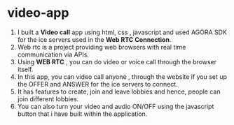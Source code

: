 # video-app
1. I built a **Video call** app using html, css , javascript and used AGORA SDK for the ice servers used in the **Web RTC Connection**.
1. Web rtc is a project providing web browsers with real time communication via APIs. 
1. Using **WEB RTC** , you can do video or voice call through the browser itself.
1. In this app, you can video call anyone , through the website if you set up the OFFER and ANSWER for the ice servers to connect.
1. It has features to create, join and leave lobbies and hence, people can join different lobbies.
1. You can also turn your video and audio ON/OFF using the javascript button that i have built within the application.
